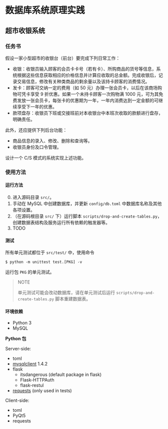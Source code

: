 # 数据库系统原理实践

## 超市收银系统

### 任务书

假设一家小型超市的收银台（前台）要完成下列日常工作：

- 收银：收银员输入顾客的会员卡卡号（若有卡）、所购商品的货号等信息，系统根据这些信息获取相应的价格信息并计算应收取的总金额。完成收银后，记录交易信息，修改有关种类商品的剩余量以及该持卡顾客的消费情况。
- 发卡：顾客可交纳一定的费用（如 50 元）办理一张会员卡，以后在该商场购物可凭卡享受 9 折优惠。如果一个未持卡顾客一次购物满 1000 元，可为其免费发放一张会员卡，每张卡的优惠期为一年，一年内消费达到一定金额的可继续享受下一年的优惠。
- 款项盘存：收银员下班或交接班前对本收银台中本班次收取的款额进行盘存，明确责任。

此外，还应提供下列后台功能：

- 商品信息的录入、修改、删除和查询等。
- 收银员身份及口令管理。

设计一个 C/S 模式的系统实现上述功能。

### 使用方法

#### 运行方法

0. 进入源码目录 `src/`。
1. 手动在 MySQL 中创建数据库，并更新 `config/db.toml` 中数据库名称及其他各项设置。
2. （在源码根目录 `src/` 下）运行脚本 `scripts/drop-and-create-tables.py`，创建数据表结构及服务运行所有依赖的触发器等。
3. TODO

#### 测试

所有单元测试都位于 `src/test/` 中，使用命令

```console
$ python -m unittest test.[PKG] -v
```

运行包 `PKG` 的单元测试。

> NOTE
>
> 单元测试可能会改动数据库，请在单元测试后运行 `scripts/drop-and-create-tables.py` 脚本重建数据表。

#### 环境依赖

- Python 3
- MySQL

__Python 包__

Server-side:

- toml
- [mysqlclient](https://github.com/PyMySQL/mysqlclient-python) 1.4.2
- flask
    - itsdangerous (default package in flask)
    - Flask-HTTPAuth
    - flask-restul
- [requests](https://2.python-requests.org/en/master/) (only used in tests)

Client-side:

- toml
- PyQt5
- requests

